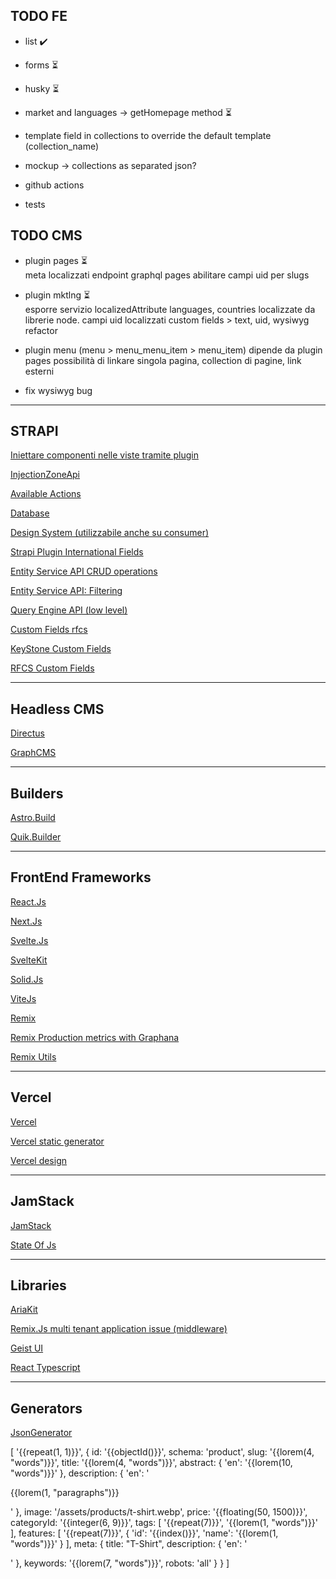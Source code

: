 
## TODO FE

- list ✔️

- forms ⏳

- husky ⏳

- market and languages -> getHomepage method ⏳

- template field in collections to override the default template (collection_name)

- mockup -> collections as separated json?

- github actions

- tests

## TODO CMS

- plugin pages ⏳  
  meta localizzati
  endpoint graphql pages
  abilitare campi uid per slugs

- plugin mktlng ⏳   
  esporre servizio localizedAttribute
  languages, countries localizzate da librerie node.
  campi uid localizzati
  custom fields > text, uid, wysiwyg 
  refactor 

- plugin menu (menu > menu_menu_item > menu_item)
  dipende da plugin pages
  possibilità di linkare singola pagina, collection di pagine, link esterni

- fix wysiwyg bug

---

## STRAPI

[Iniettare componenti nelle viste tramite plugin](https://docs.strapi.io/developer-docs/latest/developer-resources/plugin-api-reference/admin-panel.html#bootstrap)

[InjectionZoneApi](https://docs.strapi.io/developer-docs/latest/developer-resources/plugin-api-reference/admin-panel.html#injection-zones-api)

[Available Actions](https://docs.strapi.io/developer-docs/latest/developer-resources/plugin-api-reference/admin-panel.html#available-actions)

[Database](https://docs.strapi.io/developer-docs/latest/setup-deployment-guides/configurations/required/databases.html#configuration-structure)

[Design System (utilizzabile anche su consumer)](https://design-system-git-main-strapijs.vercel.app/?path=/docs/design-system-components-iconbutton--group)

[Strapi Plugin International Fields](https://github.com/MattieBelt/strapi-plugin-international-fields)

[Entity Service API CRUD operations](https://docs.strapi.io/developer-docs/latest/developer-resources/database-apis-reference/entity-service/crud.html#findone)

[Entity Service API: Filtering](https://docs.strapi.io/developer-docs/latest/developer-resources/database-apis-reference/entity-service/filter.html#logical-operators)

[Query Engine API (low level)](https://docs.strapi.io/developer-docs/latest/developer-resources/database-apis-reference/query-engine-api.html)

[Custom Fields rfcs](https://github.com/strapi/rfcs/blob/custom-fields/rfcs/xxxx-custom-fields.md)

[KeyStone Custom Fields](https://keystonejs.com/docs/apis/fields#json)

[RFCS Custom Fields](https://github.com/strapi/rfcs/pull/40)

---

## Headless CMS

[Directus](https://directus.io/platform/)

[GraphCMS](https://graphcms.com/)

---

## Builders

[Astro.Build](https://astro.build/)

[Quik.Builder](https://qwik.builder.io/)

---

## FrontEnd Frameworks

[React.Js](https://it.reactjs.org/)

[Next.Js](https://nextjs.org/)

[Svelte.Js](https://svelte.dev/)

[SvelteKit](https://kit.svelte.dev/)

[Solid.Js](https://www.solidjs.com/)

[ViteJs](https://vitejs.dev/)

[Remix](https://remix.run/)

[Remix Production metrics with Graphana](https://scottsmerchek.com/blog/setting-up-production-monitoring-for-remix-on-fly-io)

[Remix Utils](https://github.com/sergiodxa/remix-utils)

---

## Vercel

[Vercel](https://vercel.com/docs/concepts/projects/environment-variables#system-environment-variables)

[Vercel static generator](https://static-tweet.vercel.app/)

[Vercel design](https://vercel.com/design/button)

---

## JamStack

[JamStack](https://jamstack.org/headless-cms/)

[State Of Js](https://2021.stateofjs.com/en-US/libraries/front-end-frameworks)

---

## Libraries

[AriaKit](https://github.com/ariakit/ariakit)

[Remix.Js multi tenant application issue (middleware)](https://github.com/remix-run/remix/discussions/2857)

[Geist UI](https://github.com/geist-org/geist-ui)

[React Typescript](https://react-typescript-cheatsheet.netlify.app/docs/basic/getting-started/function_components/)

---

## Generators

[JsonGenerator](https://json-generator.com/)

[
  '{{repeat(1, 1)}}',
  {
    id: '{{objectId()}}',
    schema: 'product',
    slug: '{{lorem(4, "words")}}',
    title: '{{lorem(4, "words")}}',
    abstract: { 'en': '{{lorem(10, "words")}}' },
    description: { 'en': '<p>{{lorem(1, "paragraphs")}}</p>' },
    image: '/assets/products/t-shirt.webp',
    price: '{{floating(50, 1500)}}',
    categoryId: '{{integer(6, 9)}}',
    tags: [
      '{{repeat(7)}}',
      '{{lorem(1, "words")}}'
    ],
    features: [
      '{{repeat(7)}}',
      { 'id': '{{index()}}', 'name': '{{lorem(1, "words")}}' }
    ],
    meta: {
      title: "T-Shirt",
      description: { 'en': '<p></p>' },
      keywords: '{{lorem(7, "words")}}',
      robots: 'all'
    }
  }
]






